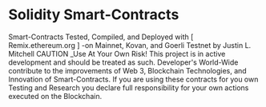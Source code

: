 # Solidity Smart-Contracts
Smart-Contracts Tested, Compiled, and Deployed with [ Remix.ethereum.org ] -on Mainnet, Kovan, and Goerli Testnet by Justin L. Mitchell
CAUTION _Use At Your Own Risk! This project is in active development and should be treated as such. Developer's World-Wide contribute to the improvements of Web 3, Blockchain Technologies, and Innovation of Smart-Contracts. If you are using these contracts for you own Testing and Research you declare full responsibility for your own actions executed on the Blockchain.
